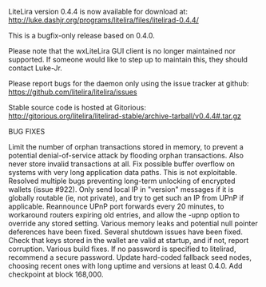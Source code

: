 LiteLira version 0.4.4 is now available for download at:
http://luke.dashjr.org/programs/litelira/files/litelirad-0.4.4/

This is a bugfix-only release based on 0.4.0.

Please note that the wxLiteLira GUI client is no longer maintained nor supported. If someone would like to step up to maintain this, they should contact Luke-Jr.

Please report bugs for the daemon only using the issue tracker at github:
https://github.com/litelira/litelira/issues

Stable source code is hosted at Gitorious:
http://gitorious.org/litelira/litelirad-stable/archive-tarball/v0.4.4#.tar.gz

BUG FIXES

Limit the number of orphan transactions stored in memory, to prevent a potential denial-of-service attack by flooding orphan transactions. Also never store invalid transactions at all.
Fix possible buffer overflow on systems with very long application data paths. This is not exploitable.
Resolved multiple bugs preventing long-term unlocking of encrypted wallets (issue #922).
Only send local IP in "version" messages if it is globally routable (ie, not private), and try to get such an IP from UPnP if applicable.
Reannounce UPnP port forwards every 20 minutes, to workaround routers expiring old entries, and allow the -upnp option to override any stored setting.
Various memory leaks and potential null pointer deferences have been
fixed.
Several shutdown issues have been fixed.
Check that keys stored in the wallet are valid at startup, and if not,
report corruption.
Various build fixes.
If no password is specified to litelirad, recommend a secure password.
Update hard-coded fallback seed nodes, choosing recent ones with long uptime and versions at least 0.4.0.
Add checkpoint at block 168,000.

